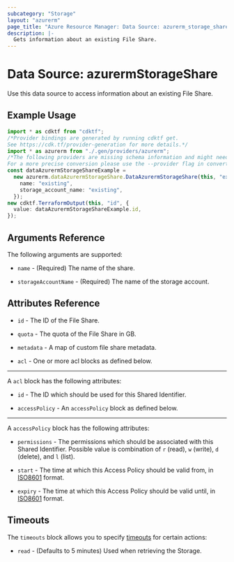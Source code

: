 ```yaml
---
subcategory: "Storage"
layout: "azurerm"
page_title: "Azure Resource Manager: Data Source: azurerm_storage_share"
description: |-
  Gets information about an existing File Share.
---
```


# Data Source: azurermStorageShare

Use this data source to access information about an existing File Share.

## Example Usage

```typescript
import * as cdktf from "cdktf";
/*Provider bindings are generated by running cdktf get.
See https://cdk.tf/provider-generation for more details.*/
import * as azurerm from "./.gen/providers/azurerm";
/*The following providers are missing schema information and might need manual adjustments to synthesize correctly: azurerm.
For a more precise conversion please use the --provider flag in convert.*/
const dataAzurermStorageShareExample =
  new azurerm.dataAzurermStorageShare.DataAzurermStorageShare(this, "example", {
    name: "existing",
    storage_account_name: "existing",
  });
new cdktf.TerraformOutput(this, "id", {
  value: dataAzurermStorageShareExample.id,
});

```

## Arguments Reference

The following arguments are supported:

*   `name` - (Required) The name of the share.

*   `storageAccountName` - (Required) The name of the storage account.

## Attributes Reference

*   `id` - The ID of the File Share.

*   `quota` - The quota of the File Share in GB.

*   `metadata` - A map of custom file share metadata.

*   `acl` - One or more acl blocks as defined below.

***

A `acl` block has the following attributes:

*   `id` - The ID which should be used for this Shared Identifier.

*   `accessPolicy` - An `accessPolicy` block as defined below.

***

A `accessPolicy` block has the following attributes:

*   `permissions` - The permissions which should be associated with this Shared Identifier. Possible value is combination of `r` (read), `w` (write), `d` (delete), and `l` (list).

*   `start` - The time at which this Access Policy should be valid from, in [ISO8601](https://en.wikipedia.org/wiki/ISO_8601) format.

*   `expiry` - The time at which this Access Policy should be valid until, in [ISO8601](https://en.wikipedia.org/wiki/ISO_8601) format.

## Timeouts

The `timeouts` block allows you to specify [timeouts](https://www.terraform.io/language/resources/syntax#operation-timeouts) for certain actions:

* `read` - (Defaults to 5 minutes) Used when retrieving the Storage.
